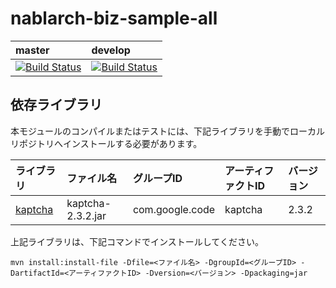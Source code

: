 # nablarch-biz-sample-all

| master | develop |
|:-----------|:------------|
|[![Build Status](https://travis-ci.org/nablarch/nablarch-biz-sample-all.svg?branch=master)](https://travis-ci.org/nablarch/nablarch-biz-sample-all)|[![Build Status](https://travis-ci.org/nablarch/nablarch-biz-sample-all.svg?branch=develop)](https://travis-ci.org/nablarch/nablarch-biz-sample-all)|

## 依存ライブラリ

本モジュールのコンパイルまたはテストには、下記ライブラリを手動でローカルリポジトリへインストールする必要があります。

ライブラリ          |ファイル名       |グループID     |アーティファクトID   |バージョン   |
:-------------------|:----------------|:--------------|:--------------------|:------------|
[kaptcha](https://code.google.com/archive/p/kaptcha/downloads) |kaptcha-2.3.2.jar |com.google.code |kaptcha              |2.3.2        |


上記ライブラリは、下記コマンドでインストールしてください。


```
mvn install:install-file -Dfile=<ファイル名> -DgroupId=<グループID> -DartifactId=<アーティファクトID> -Dversion=<バージョン> -Dpackaging=jar
```

